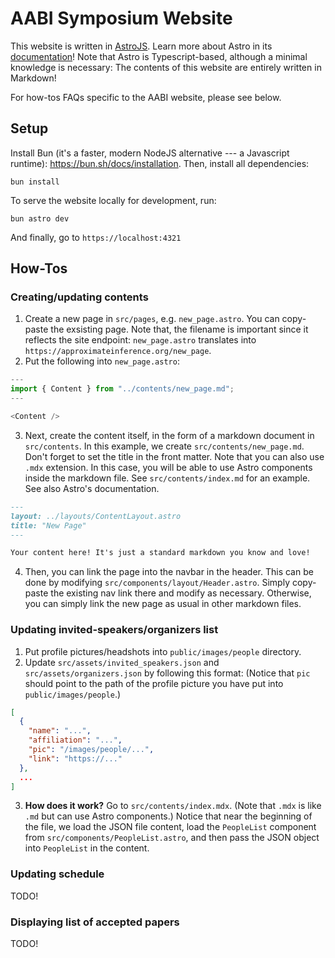 # AABI Symposium Website

This website is written in [AstroJS](https://astro.build/).
Learn more about Astro in its [documentation](https://docs.astro.build/en/getting-started/)!
Note that Astro is Typescript-based, although a minimal knowledge is necessary:
The contents of this website are entirely written in Markdown!

For how-tos FAQs specific to the AABI website, please see below.

## Setup

Install Bun (it's a faster, modern NodeJS alternative --- a Javascript runtime): <https://bun.sh/docs/installation>.
Then, install all dependencies:

```
bun install
```

To serve the website locally for development, run:

```
bun astro dev
```

And finally, go to `https://localhost:4321`

## How-Tos

### Creating/updating contents

1. Create a new page in `src/pages`, e.g. `new_page.astro`. You can copy-paste the exsisting page. Note that, the filename is important since it reflects the site endpoint: `new_page.astro` translates into `https://approximateinference.org/new_page`.
2. Put the following into `new_page.astro`:

```ts
---
import { Content } from "../contents/new_page.md";
---

<Content />
```

3. Next, create the content itself, in the form of a markdown document in `src/contents`. In this example, we create `src/contents/new_page.md`. Don't forget to set the title in the front matter. Note that you can also use `.mdx` extension. In this case, you will be able to use Astro components inside the markdown file. See `src/contents/index.md` for an example. See also Astro's documentation.

```md
---
layout: ../layouts/ContentLayout.astro
title: "New Page"
---

Your content here! It's just a standard markdown you know and love!
```

4. Then, you can link the page into the navbar in the header. This can be done by modifying `src/components/layout/Header.astro`. Simply copy-paste the existing nav link there and modify as necessary. Otherwise, you can simply link the new page as usual in other markdown files.

### Updating invited-speakers/organizers list

1. Put profile pictures/headshots into `public/images/people` directory.
2. Update `src/assets/invited_speakers.json` and `src/assets/organizers.json` by following this format: (Notice that `pic` should point to the path of the profile picture you have put into `public/images/people`.)

```json
[
  {
    "name": "...",
    "affiliation": "...",
    "pic": "/images/people/...",
    "link": "https://..."
  },
  ...
]
```

3. **How does it work?** Go to `src/contents/index.mdx`. (Note that `.mdx` is like `.md` but can use Astro components.) Notice that near the beginning of the file, we load the JSON file content, load the `PeopleList` component from `src/components/PeopleList.astro`, and then pass the JSON object into `PeopleList` in the content.

### Updating schedule

TODO!

### Displaying list of accepted papers

TODO!
